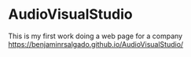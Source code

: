 # AudioVisualStudio
This is my first work doing a web page for a company
https://benjaminrsalgado.github.io/AudioVisualStudio/
